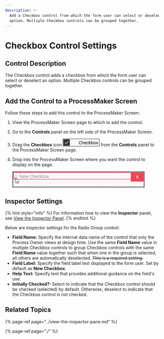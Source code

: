 ```yaml
---
description: >-
  Add a Checkbox control from which the form user can select or deselect an
  option. Multiple Checkbox controls can be grouped together.
---
```


# Checkbox Control Settings

## Control Description

The Checkbox control adds a checkbox from which the form user can select or deselect an option. Multiple Checkbox controls can be grouped together.

## Add the Control to a ProcessMaker Screen

Follow these steps to add this control to the ProcessMaker Screen:

1. View the ProcessMaker Screen page to which to add the control.
2. Go to the **Controls** panel on the left side of the ProcessMaker Screen.
3. Drag the **Checkbox** icon ![](../../../../.gitbook/assets/checkbox-control-screens-builder-processes.png) from the **Controls** panel to the ProcessMaker Screen page.
4. Drop into the ProcessMaker Screen where you want the control to display on the page.  

   ![](../../../../.gitbook/assets/checkbox-control-placed-screens-builder-processes.png)

## Inspector Settings <a id="inspector-settings"></a>

{% hint style="info" %}
For information how to view the **Inspector** panel, see [View the Inspector Panel](../view-the-inspector-pane.md).
{% endhint %}

Below are Inspector settings for the Radio Group control:

* **Field Name:** Specify the internal data name of the control that only the Process Owner views at design time. Use the same **Field Name** value in multiple Checkbox controls to group Checkbox controls with the same **Field Name** value together such that when one in the group is selected, all others are automatically deselected. ~~This is a required setting.~~
* **Field Label:** Specify the field label text displayed to the form user.  Set by default as **New Checkbox**.
* **Help Text:** Specify text that provides additional guidance on the field's use.
* **Initially Checked?:** Select to indicate that the Checkbox control should be checked \(selected\) by default. Otherwise, deselect to indicate that the Checkbox control is not checked.

## Related Topics <a id="related-topics"></a>

{% page-ref page="../view-the-inspector-pane.md" %}

{% page-ref page="./" %}

